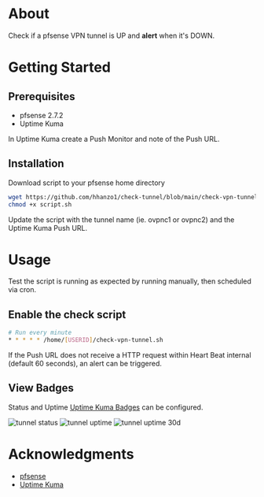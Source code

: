 # About
Check if a pfsense VPN tunnel is UP and **alert** when it's DOWN.

# Getting Started
## Prerequisites

* pfsense 2.7.2
* Uptime Kuma 

In Uptime Kuma create a Push Monitor and note of the Push URL.

## Installation
Download script to your pfsense home directory
```bash
wget https://github.com/hhanzo1/check-tunnel/blob/main/check-vpn-tunnel.sh
chmod +x script.sh
```
Update the script with the tunnel name (ie. ovpnc1 or ovpnc2) and the Uptime Kuma Push URL.

# Usage
Test the script is running as expected by running manually, then scheduled via cron.

## Enable the check script
```bash
# Run every minute
* * * * * /home/[USERID]/check-vpn-tunnel.sh
```
If the Push URL does not receive a HTTP request within Heart Beat internal (default 60 seconds), an alert can be triggered.

## View Badges
Status and Uptime [Uptime Kuma Badges](https://github.com/louislam/uptime-kuma/wiki/Badge) can be configured.

![tunnel status](https://uptime.netwrk8.com/api/badge/12/status)
![tunnel uptime](https://uptime.netwrk8.com/api/badge/12/uptime)
![tunnel uptime 30d](https://uptime.netwrk8.com/api/badge/12/uptime/720?label=Uptime(30d)&labelSuffix=d)

# Acknowledgments
* [pfsense](https://www.pfsense.org/)
* [Uptime Kuma](https://github.com/louislam/uptime-kuma)
